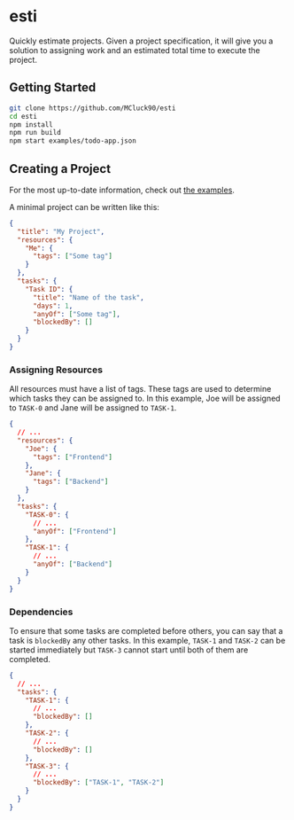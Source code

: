 # esti

Quickly estimate projects. Given a project specification, it will give you a solution to assigning work and an estimated
total time to execute the project.

## Getting Started

```sh
git clone https://github.com/MCluck90/esti
cd esti
npm install
npm run build
npm start examples/todo-app.json
```

## Creating a Project

For the most up-to-date information, check out [the examples](./examples/).

A minimal project can be written like this:

```json
{
  "title": "My Project",
  "resources": {
    "Me": {
      "tags": ["Some tag"]
    }
  },
  "tasks": {
    "Task ID": {
      "title": "Name of the task",
      "days": 1,
      "anyOf": ["Some tag"],
      "blockedBy": []
    }
  }
}
```

### Assigning Resources

All resources must have a list of tags. These tags are used to determine which tasks they can be assigned to.
In this example, Joe will be assigned to `TASK-0` and Jane will be assigned to `TASK-1`.

```json
{
  // ...
  "resources": {
    "Joe": {
      "tags": ["Frontend"]
    },
    "Jane": {
      "tags": ["Backend"]
    }
  },
  "tasks": {
    "TASK-0": {
      // ...
      "anyOf": ["Frontend"]
    },
    "TASK-1": {
      // ...
      "anyOf": ["Backend"]
    }
  }
}
```

### Dependencies

To ensure that some tasks are completed before others, you can say that a task is `blockedBy` any other tasks.
In this example, `TASK-1` and `TASK-2` can be started immediately but `TASK-3` cannot start until both of them are
completed.

```json
{
  // ...
  "tasks": {
    "TASK-1": {
      // ...
      "blockedBy": []
    },
    "TASK-2": {
      // ...
      "blockedBy": []
    },
    "TASK-3": {
      // ...
      "blockedBy": ["TASK-1", "TASK-2"]
    }
  }
}
```
